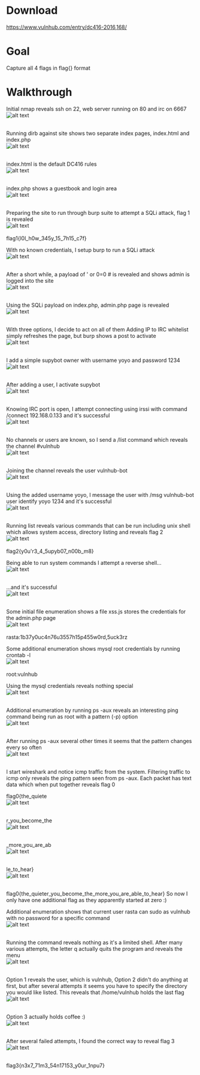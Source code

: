 # Download #
https://www.vulnhub.com/entry/dc416-2016,168/

# Goal #
Capture all 4 flags in flag{} format

# Walkthrough #
Initial nmap reveals ssh on 22, web server running on 80 and irc on 6667
<br>![alt text](https://github.com/bzyo/vulnhub/blob/master/2016/DC416_2016-DickDastardly/imgs/v4dick-nmap.png)
<br><br>

Running dirb against site shows two separate index pages, index.html and index.php
<br>![alt text](https://github.com/bzyo/vulnhub/blob/master/2016/DC416_2016-DickDastardly/imgs/v4dick-dirb.png)
<br><br>

index.html is the default DC416 rules
<br>![alt text](https://github.com/bzyo/vulnhub/blob/master/2016/DC416_2016-DickDastardly/imgs/v4dick-indexhtml.png)
<br><br>

index.php shows a guestbook and login area
<br>![alt text](https://github.com/bzyo/vulnhub/blob/master/2016/DC416_2016-DickDastardly/imgs/v4dick-indexphp.png)
<br><br>

Preparing the site to run through burp suite to attempt a SQLi attack, flag 1 is revealed
<br>![alt text](https://github.com/bzyo/vulnhub/blob/master/2016/DC416_2016-DickDastardly/imgs/v4dick-flag1.png)
<br><br>
flag1{l0l_h0w_345y_15_7h15_c7f}

With no known credentials, I setup burp to run a SQLi attack
<br>![alt text](https://github.com/bzyo/vulnhub/blob/master/2016/DC416_2016-DickDastardly/imgs/v4dick-sqli002.png)
<br><br>

After a short while, a payload of  ' or 0=0 # is revealed and shows admin is logged into the site
<br>![alt text](https://github.com/bzyo/vulnhub/blob/master/2016/DC416_2016-DickDastardly/imgs/v4dick-sqli004.png)
<br><br>

Using the SQLi payload on index.php, admin.php page is revealed
<br>![alt text](https://github.com/bzyo/vulnhub/blob/master/2016/DC416_2016-DickDastardly/imgs/v4dick-adminarea.png)
<br><br>

With three options, I decide to act on all of them
Adding IP to IRC whitelist simply refreshes the page, but burp shows a post to activate
<br>![alt text](https://github.com/bzyo/vulnhub/blob/master/2016/DC416_2016-DickDastardly/imgs/v4dick-supybotactivate.png)
<br><br>

I add a simple supybot owner with username yoyo and password 1234
<br>![alt text](https://github.com/bzyo/vulnhub/blob/master/2016/DC416_2016-DickDastardly/imgs/v4dick-addsupybot.png)
<br><br>

After adding a user, I activate supybot
<br>![alt text](https://github.com/bzyo/vulnhub/blob/master/2016/DC416_2016-DickDastardly/imgs/v4dick-activate.png)
<br><br>

Knowing IRC port is open, I attempt connecting using irssi with command /connect 192.168.0.133 and it's successful
<br>![alt text](https://github.com/bzyo/vulnhub/blob/master/2016/DC416_2016-DickDastardly/imgs/v4dick-irssi001.png)
<br><br>

No channels or users are known, so I send a /list command which reveals the channel #vulnhub
<br>![alt text](https://github.com/bzyo/vulnhub/blob/master/2016/DC416_2016-DickDastardly/imgs/v4dick-irssi002.png)
<br><br>

Joining the channel reveals the user vulnhub-bot
<br>![alt text](https://github.com/bzyo/vulnhub/blob/master/2016/DC416_2016-DickDastardly/imgs/v4dick-irssi003.png)
<br><br>

Using the added username yoyo, I message the user with /msg vulnhub-bot user identify yoyo 1234 and it's successful
<br>![alt text](https://github.com/bzyo/vulnhub/blob/master/2016/DC416_2016-DickDastardly/imgs/v4dick-irssi004.png)
<br><br>

Running list reveals various commands that can be run including unix shell which allows system access, directory listing and reveals flag 2
<br>![alt text](https://github.com/bzyo/vulnhub/blob/master/2016/DC416_2016-DickDastardly/imgs/v4dick-irssi005.png)
<br><br>
flag2{y0u'r3_4_5upyb07_n00b_m8}

Being able to run system commands I attempt a reverse shell...
<br>![alt text](https://github.com/bzyo/vulnhub/blob/master/2016/DC416_2016-DickDastardly/imgs/v4dick-reverseshell001.png)
<br><br>

...and it's successful
<br>![alt text](https://github.com/bzyo/vulnhub/blob/master/2016/DC416_2016-DickDastardly/imgs/v4dick-reverseshell002.png)
<br><br>

Some initial file enumeration shows a file xss.js stores the credentials for the admin.php page
<br>![alt text](https://github.com/bzyo/vulnhub/blob/master/2016/DC416_2016-DickDastardly/imgs/v4dick-xss.png)
<br><br>
rasta:1b37y0uc4n76u3557h15p455w0rd,5uck3rz

Some additional enumeration shows mysql root credentials by running crontab -l
<br>![alt text](https://github.com/bzyo/vulnhub/blob/master/2016/DC416_2016-DickDastardly/imgs/v4dick-crontab.png)
<br><br>
root:vulnhub

Using the mysql credentials reveals nothing special
<br>![alt text](https://github.com/bzyo/vulnhub/blob/master/2016/DC416_2016-DickDastardly/imgs/v4dick-mysql.png)
<br><br>

Additional enumeration by running ps -aux reveals an interesting ping command being run as root with a pattern (-p) option
<br>![alt text](https://github.com/bzyo/vulnhub/blob/master/2016/DC416_2016-DickDastardly/imgs/v4dick-psaux001.png)
<br><br>

After running ps -aux several other times it seems that the pattern changes every so often
<br>![alt text](https://github.com/bzyo/vulnhub/blob/master/2016/DC416_2016-DickDastardly/imgs/v4dick-ping001.png)
<br><br>

I start wireshark and notice icmp traffic from the system. Filtering traffic to icmp only reveals the ping pattern seen from ps -aux. Each packet has text data which when put together reveals flag 0

flag0{the_quiete
<br>![alt text](https://github.com/bzyo/vulnhub/blob/master/2016/DC416_2016-DickDastardly/imgs/v4dick-ws001.png)
<br><br>

r_you_become_the
<br>![alt text](https://github.com/bzyo/vulnhub/blob/master/2016/DC416_2016-DickDastardly/imgs/v4dick-ws002.png)
<br><br>

_more_you_are_ab
<br>![alt text](https://github.com/bzyo/vulnhub/blob/master/2016/DC416_2016-DickDastardly/imgs/v4dick-ws003.png)
<br><br>

le_to_hear}
<br>![alt text](https://github.com/bzyo/vulnhub/blob/master/2016/DC416_2016-DickDastardly/imgs/v4dick-ws004.png)
<br><br>

flag0{the_quieter_you_become_the_more_you_are_able_to_hear}
So now I only have one additional flag as they apparently started at zero :)

Additional enumeration shows that current user rasta can sudo as vulnhub with no password for a specific command
<br>![alt text](https://github.com/bzyo/vulnhub/blob/master/2016/DC416_2016-DickDastardly/imgs/v4dick-sudo001.png)
<br><br>

Running the command reveals nothing as it's a limited shell. After many various attempts, the letter q actually quits the program and reveals the menu
<br>![alt text](https://github.com/bzyo/vulnhub/blob/master/2016/DC416_2016-DickDastardly/imgs/v4dick-pyutil001.png)
<br><br>

Option 1 reveals the user, which is vulnhub, Option 2 didn't do anything at first, but after several attempts it seems you have to specify the directory you would like listed. This reveals that /home/vulnhub holds the last flag
<br>![alt text](https://github.com/bzyo/vulnhub/blob/master/2016/DC416_2016-DickDastardly/imgs/v4dick-pyutil002.png)
<br><br>

Option 3 actually holds coffee :)
<br>![alt text](https://github.com/bzyo/vulnhub/blob/master/2016/DC416_2016-DickDastardly/imgs/v4dick-pyutil003.png)
<br><br>

After several failed attempts, I found the correct way to reveal flag 3
<br>![alt text](https://github.com/bzyo/vulnhub/blob/master/2016/DC416_2016-DickDastardly/imgs/v4dick-flag3.png)
<br><br>

flag3{n3x7_71m3_54n17153_y0ur_1npu7}
